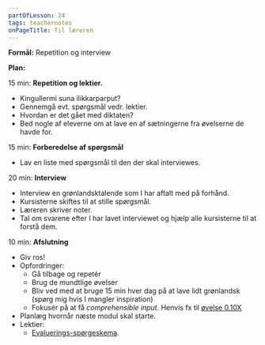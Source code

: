 ```yaml
---
partOfLesson: 24
tags: teachernotes
onPageTitle: Til læreren
---
```

**Formål:** Repetition og interview

**Plan:**

15 min: **Repetition og lektier.**

- Kingullermi suna ilikkarparput?
- Gennemgå evt. spørgsmål vedr. lektier.
- Hvordan er det gået med diktaten?
- Bed nogle af eleverne om at lave en af sætningerne fra øvelserne de havde for.

15 min: **Forberedelse af spørgsmål**

- Lav en liste med spørgsmål til den der skal interviewes.

20 min: **Interview**

- Interview en grønlandsktalende som I har aftalt med på forhånd.
- Kursisterne skiftes til at stille spørgsmål.
- Læreren skriver noter.
- Tal om svarene efter I har lavet interviewet og hjælp alle kursisterne til at forstå dem.

10 min: **Afslutning**

- Giv ros!
- Opfordringer:
    - Gå tilbage og repetér
    - Brug de mundtlige øvelser
    - Bliv ved med at bruge 15 min hver dag på at lave lidt grønlandsk (spørg mig hvis I mangler inspiration)
    - Fokusér på at få *comprehensible input*. Henvis fx til [øvelse 0.10X](https://learngreenlandic.com/online/lg2/pdf/alt.pdf)
- Planlæg hvornår næste modul skal starte.
- Lektier:
    - [Evaluerings-spørgeskema](https://docs.google.com/forms/d/e/1FAIpQLSf9YLRsrOIKHmszbemHhO69_KVAp0knMw2y7GZMwUukG7mpkg/viewform?usp=header).